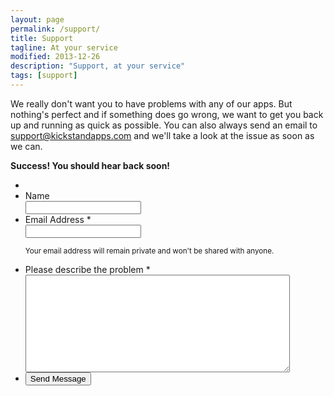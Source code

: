 ```yaml
---
layout: page
permalink: /support/
title: Support
tagline: At your service
modified: 2013-12-26
description: "Support, at your service"
tags: [support]
---
```


<link rel="stylesheet" href="{{ site.baseurl }}/assets/css/form.min.css">

We really don't want you to have problems with any of our apps. But nothing's perfect and if something does go wrong, we want to get you back up and running as quick as possible. You can also always send an email to support@kickstandapps.com and we'll take a look at the issue as soon as we can.

<p class="success" id="success"><strong>Success! You&nbsp;should&nbsp;hear&nbsp;back&nbsp;soon!</strong></p>

<form id="form1" name="form1" class="page" autocomplete="off" enctype="multipart/form-data" method="post" action="http://getsimpleform.com/messages?form_api_token=48f7cc30ac36abc6c2e0a16cee14ec79">
	<ul>
		<li>
			<input type='hidden' name='redirect_to' value="{{ site.url }}{{ site.baseurl }}/support/?success" />
		</li>
		<li id="foli1" class="notranslate      ">
			<label class="desc" id="title1" for="Field1"> Name </label>
			<div>
				<input id="Field1" name="Name" type="text" class="field text medium" value="" maxlength="255" tabindex="1" onkeyup="" />
			</div>
		</li>
		<li id="foli2" class="notranslate      ">
			<label class="desc" id="title2" for="Field2"> Email Address <span id="req_2" class="req">*</span> </label>
			<div>
				<input id="Field2" name="Email" type="email" spellcheck="false" class="field text large" value="" maxlength="255" tabindex="2" required />
			</div>
			<p class="instruct" id="instruct2"><small>Your email address will remain private and won't be shared with anyone.</small></p>
		</li>
		<li id="foli4" class="notranslate      ">
			<label class="desc" id="title4" for="Field4"> Please describe the problem <span id="req_4" class="req">*</span> </label>
			<div>
				<textarea id="Field4" name="Issue" class="field textarea medium" spellcheck="true" rows="10" cols="50" tabindex="4" onkeyup="" required></textarea>
			</div>
		</li>
		<li class="buttons ">
			<div>
				<input id="saveForm" class="btn" tabindex="5" type="submit" value="Send Message"
				/>
			</div>
		</li>
	</ul>
</form>
